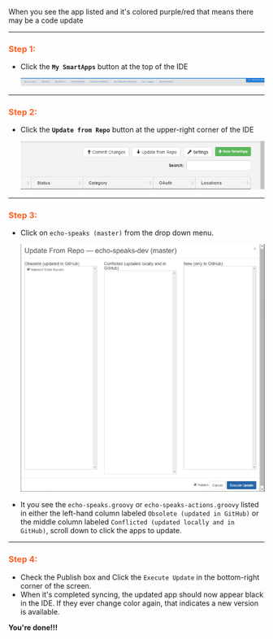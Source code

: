 When you see the app listed and it's colored purple/red that means there may be a code update

---
### <h3 style="color: #FF6025;">Step 1:</h3>

* Click the **`My SmartApps`** button at the top of the IDE

    ![screenshot](img/ide_links_smartapps.png)

---
### <h3 style="color: #FF6025;">Step 2:</h3>

* Click the **`Update from Repo`** button at the upper-right corner of the IDE

    ![screenshot](img/upd_repo_btn.png)

---
### <h3 style="color: #FF6025;">Step 3:</h3>

* Click on `echo-speaks (master)` from the drop down menu.

    ![screenshot](img/upd_app_repo.png)

* It you see the `echo-speaks.groovy` or `echo-speaks-actions.groovy` listed in either the left-hand column labeled `Obsolete (updated in GitHub)` or the middle column labeled `Conflicted (updated locally and in GitHub)`, scroll down to click the apps to update.

---
### <h3 style="color: #FF6025;">Step 4:</h3>

* Check the Publish box and Click the `Execute Update` in the bottom-right corner of the screen.
* When it's completed syncing, the updated app should now appear black in the IDE. If they ever change color again, that indicates a new version is available.

**You're done!!!**
